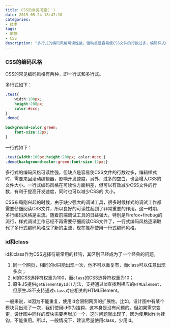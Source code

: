 ```yaml
---
title: CSS的常见问题(一)
date: 2015-05-24 18:47:10
categories:
- 技术
tags:
- 前端
- CSS
description: "多行式的编码风格可读性强，但缺点是容易使CSS文件的行数过多，编辑样式时，需要来回滚动编辑器，影响开发速度，另外，过多的空白，也会增大CSS的文件大小。一行式编码风格在可读性方面稍差，但可以有效减少CSS文件的行数，有利于提高开发速度，同时也可以减少CSS的大小。"
---
```


### CSS的编码风格

CSS的常见编码风格有两种，即一行式和多行式。

多行式如下：
```css
.test{
    width:100px;
    height:200px;
    color:#ccc;
}
.demo{
    
background-color:green;
    font-size:12px;
}
```

一行式如下：
```css
.test{width:100px;height:200px; color:#ccc;}
.demo{background-color:green;font-size:12px;}
```

多行式的编码风格可读性强，但缺点是容易使CSS文件的行数过多，编辑样式时，需要来回滚动编辑器，影响开发速度，另外，过多的空白，也会增大CSS的文件大小。一行式编码风格在可读性方面稍差，但可以有效减少CSS文件的行数，有利于提高开发速度，同时也可以减少CSS的 大小。

CSS布局刚兴起的时候，由于缺少强大的调试工具，很多时候样式的调试工作都需要仔细阅读CSS文件，所以良好的可读性起到了非常重要的作用。这一时期，多行编码风格是主流。随着前端调试工具的日益强大，特别是Firefox+firebug的流行，样式调试工作已经不再需要仔细阅读CSS文件了，一行式编码风格逐渐取代了多行式编码风格成了新的主流，现在推荐使用一行式编码风格。

### id和class

id和class作为CSS选择符最常用的挂钩，其区别已经成为了一个经典的问题。
1. 同一个网页，相同的id只能出现一次，他不可以重复有，而class可以任意出现多次；
2. id的CSS选择符权重为100，而`class`的CSS选择符权重为10；
3. 原生JS提供`getElementById()`方法，支持通过id查找到相应的`HTMLElement`，但原生JS不支持通过`class`对应相关的HTMLElement。

一般来说，id因为不能重复，使用id会限制网页的扩展性。比如，设计图中有某个模块只出现了一次，我们使用id作为挂钩，这本身是没有问题的。但如果需求变更，设计图中同样的模块需要再增加一个，这时问题就出现了，因为使用id作为挂钩，不能重用。所以，一般情况下，建议尽量使用class，少用id。